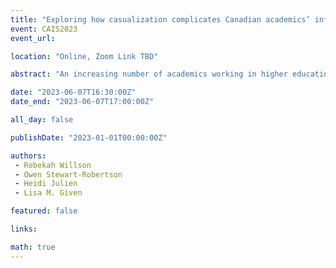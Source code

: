 ```yaml
---
title: "Exploring how casualization complicates Canadian academics’ information practices"
event: CAIS2023
event_url: 

location: "Online, Zoom Link TBD"

abstract: "An increasing number of academics working in higher education in Canada work on short-term contracts. The casualization of university work and the insecure nature of these contracts increases the difficulty that contract academic staff (CAS) experience, including often not receiving the information they need to carry out their work. While research around CAS has identified areas of challenge, there is a lack of research examining the information practices and environments of Canadian CAS. This paper reports on the findings from in-depth, semi-structured interviews carried out with CAS, focusing on their information experiences and how precarious employment and ongoing uncertainty influences their information seeking, sharing, creating, and use."

date: "2023-06-07T16:30:00Z"
date_end: "2023-06-07T17:00:00Z"

all_day: false

publishDate: "2023-01-01T00:00:00Z"

authors:
 - Rebekah Willson 
 - Owen Stewart-Robertson
 - Heidi Julien
 - Lisa M. Given 

featured: false

links:

math: true
---
```


